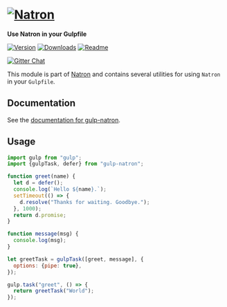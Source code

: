 # [![Natron][natron-img]][natron-url]

[natron-img]: http://static.natronjs.com/img/natronjs.svg
[natron-url]: http://natronjs.com/

**Use Natron in your Gulpfile**

[![Version][npm-img]][npm-url]
[![Downloads][dlm-img]][npm-url]
[![Readme][readme-img]][readme-url]

[![Gitter Chat][gitter-img]][gitter-url]

[npm-img]: https://img.shields.io/npm/v/gulp-natron.svg
[npm-url]: https://npmjs.org/package/gulp-natron
[dlm-img]: https://img.shields.io/npm/dm/gulp-natron.svg
[readme-img]: https://img.shields.io/badge/read-me-orange.svg
[readme-url]: https://natron.readme.io/docs/module-gulp-natron

[gitter-img]: https://badges.gitter.im/Join%20Chat.svg
[gitter-url]: https://gitter.im/natronjs/natron

This module is part of [Natron][natron-url] and contains several utilities for using `Natron` in your `Gulpfile`.

## Documentation

See the [documentation for gulp-natron][readme-url].

## Usage

```js
import gulp from "gulp";
import {gulpTask, defer} from "gulp-natron";

function greet(name) {
  let d = defer();
  console.log(`Hello ${name}.`);
  setTimeout(() => {
    d.resolve("Thanks for waiting. Goodbye.");
  }, 1000);
  return d.promise;
}

function message(msg) {
  console.log(msg);
}

let greetTask = gulpTask([greet, message], {
  options: {pipe: true},
});

gulp.task("greet", () => {
  return greetTask("World");
});
```
